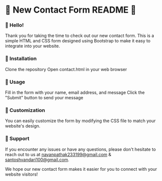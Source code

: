 # 📝 New Contact Form README 📝

### 👋 Hello!

Thank you for taking the time to check out our new contact form. This is a simple HTML and CSS form designed using Bootstrap to make it easy to integrate into your website.

### 🔧 Installation

Clone the repository
Open contact.html in your web browser

### 📝 Usage

Fill in the form with your name, email address, and message
Click the "Submit" button to send your message

### 🎨 Customization

You can easily customize the form by modifying the CSS file to match your website's design.

### 💬 Support

If you encounter any issues or have any questions, please don't hesitate to reach out to us at nayanpathak233199@gmail.com & santoshvandari100@gmail.com.

We hope our new contact form makes it easier for you to connect with your website visitors!
